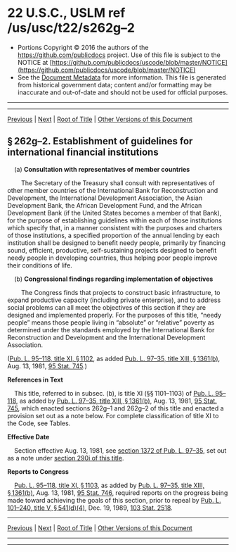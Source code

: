 ---
---

# 22 U.S.C., USLM ref /us/usc/t22/s262g–2

* Portions Copyright © 2016 the authors of the https://github.com/publicdocs project.
  Use of this file is subject to the NOTICE at [https://github.com/publicdocs/uscode/blob/master/NOTICE](https://github.com/publicdocs/uscode/blob/master/NOTICE)
* See the [Document Metadata](././../../../..//README.md) for more information.
  This file is generated from historical government data; content and/or formatting may be inaccurate and out-of-date and should not be used for official purposes.

----------
----------

[Previous](./../../../..//us/usc/t22/ch7/m__us_usc_t22_s262g–1.md) | [Next](./../../../..//us/usc/t22/ch7/m__us_usc_t22_s262g–3.md) | [Root of Title](./../../../../) | [Other Versions of this Document](https://publicdocs.github.io/go/links?ns=uslm&ref=%2Fus%2Fusc%2Ft22%2Fs262g%E2%80%932)

## § 262g–2. Establishment of guidelines for international financial institutions

    (a) __Consultation with representatives of member countries__ 

        The Secretary of the Treasury shall consult with representatives of other member countries of the International Bank for Reconstruction and Development, the International Development Association, the Asian Development Bank, the African Development Fund, and the African Development Bank (if the United States becomes a member of that Bank), for the purpose of establishing guidelines within each of those institutions which specify that, in a manner consistent with the purposes and charters of those institutions, a specified proportion of the annual lending by each institution shall be designed to benefit needy people, primarily by financing sound, efficient, productive, self-sustaining projects designed to benefit needy people in developing countries, thus helping poor people improve their conditions of life.

    (b) __Congressional findings regarding implementation of objectives__ 

        The Congress finds that projects to construct basic infrastructure, to expand productive capacity (including private enterprise), and to address social problems can all meet the objectives of this section if they are designed and implemented properly. For the purposes of this title, “needy people” means those people living in “absolute” or “relative” poverty as determined under the standards employed by the International Bank for Reconstruction and Development and the International Development Association.

([Pub. L. 95–118, title XI, § 1102][/us/pl/95/118/s1102], as added [Pub. L. 97–35, title XIII, § 1361(b)][/us/pl/97/35/s1361/b], Aug. 13, 1981, [95 Stat. 745][/us/stat/95/745].)

 __References in Text__ 

    This title, referred to in subsec. (b), is title XI (§§ 1101–1103) of [Pub. L. 95–118][/us/pl/95/118], as added by [Pub. L. 97–35, title XIII, § 1361(b)][/us/pl/97/35/s1361/b], Aug. 13, 1981, [95 Stat. 745][/us/stat/95/745], which enacted sections 262g–1 and 262g–2 of this title and enacted a provision set out as a note below. For complete classification of title XI to the Code, see Tables.

 __Effective Date__ 

    Section effective Aug. 13, 1981, see [section 1372 of Pub. L. 97–35][/us/pl/97/35/s1372], set out as a note under [section 290i of this title][/us/usc/t22/s290i].

 __Reports to Congress__ 

    [Pub. L. 95–118, title XI, § 1103][/us/pl/95/118/s1103], as added by [Pub. L. 97–35, title XIII, § 1361(b)][/us/pl/97/35/s1361/b], Aug. 13, 1981, [95 Stat. 746][/us/stat/95/746], required reports on the progress being made toward achieving the goals of this section, prior to repeal by [Pub. L. 101–240, title V, § 541(d)(4)][/us/pl/101/240/s541/d/4], Dec. 19, 1989, [103 Stat. 2518][/us/stat/103/2518].

----------

[Previous](./../../../..//us/usc/t22/ch7/m__us_usc_t22_s262g–1.md) | [Next](./../../../..//us/usc/t22/ch7/m__us_usc_t22_s262g–3.md) | [Root of Title](./../../../../) | [Other Versions of this Document](https://publicdocs.github.io/go/links?ns=uslm&ref=%2Fus%2Fusc%2Ft22%2Fs262g%E2%80%932)

----------
----------

[/us/pl/95/118/s1102]: https://publicdocs.github.io/go/links?ns=uslm&ref=%2Fus%2Fpl%2F95%2F118%2Fs1102
[/us/pl/97/35/s1361/b]: https://publicdocs.github.io/go/links?ns=uslm&ref=%2Fus%2Fpl%2F97%2F35%2Fs1361%2Fb
[/us/stat/95/745]: https://publicdocs.github.io/go/links?ns=uslm&ref=%2Fus%2Fstat%2F95%2F745
[/us/pl/95/118]: https://publicdocs.github.io/go/links?ns=uslm&ref=%2Fus%2Fpl%2F95%2F118
[/us/pl/97/35/s1361/b]: https://publicdocs.github.io/go/links?ns=uslm&ref=%2Fus%2Fpl%2F97%2F35%2Fs1361%2Fb
[/us/stat/95/745]: https://publicdocs.github.io/go/links?ns=uslm&ref=%2Fus%2Fstat%2F95%2F745
[/us/pl/97/35/s1372]: https://publicdocs.github.io/go/links?ns=uslm&ref=%2Fus%2Fpl%2F97%2F35%2Fs1372
[/us/usc/t22/s290i]: https://publicdocs.github.io/go/links?ns=uslm&ref=%2Fus%2Fusc%2Ft22%2Fs290i
[/us/pl/95/118/s1103]: https://publicdocs.github.io/go/links?ns=uslm&ref=%2Fus%2Fpl%2F95%2F118%2Fs1103
[/us/pl/97/35/s1361/b]: https://publicdocs.github.io/go/links?ns=uslm&ref=%2Fus%2Fpl%2F97%2F35%2Fs1361%2Fb
[/us/stat/95/746]: https://publicdocs.github.io/go/links?ns=uslm&ref=%2Fus%2Fstat%2F95%2F746
[/us/pl/101/240/s541/d/4]: https://publicdocs.github.io/go/links?ns=uslm&ref=%2Fus%2Fpl%2F101%2F240%2Fs541%2Fd%2F4
[/us/stat/103/2518]: https://publicdocs.github.io/go/links?ns=uslm&ref=%2Fus%2Fstat%2F103%2F2518


